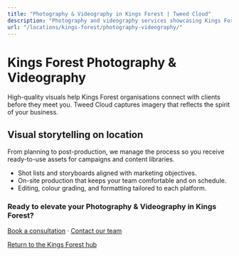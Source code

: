 ```yaml
---
title: "Photography & Videography in Kings Forest | Tweed Cloud"
description: "Photography and videography services showcasing Kings Forest teams, products, and places."
url: "/locations/kings-forest/photography-videography/"
---
```


# Kings Forest Photography & Videography

High-quality visuals help Kings Forest organisations connect with clients before they meet you. Tweed Cloud captures imagery that reflects the spirit of your business.

## Visual storytelling on location

From planning to post-production, we manage the process so you receive ready-to-use assets for campaigns and content libraries.

- Shot lists and storyboards aligned with marketing objectives.
- On-site production that keeps your team comfortable and on schedule.
- Editing, colour grading, and formatting tailored to each platform.

### Ready to elevate your Photography & Videography in Kings Forest?

[Book a consultation](/consultation/) · [Contact our team](/contact/)

[Return to the Kings Forest hub](/locations/kings-forest/)
